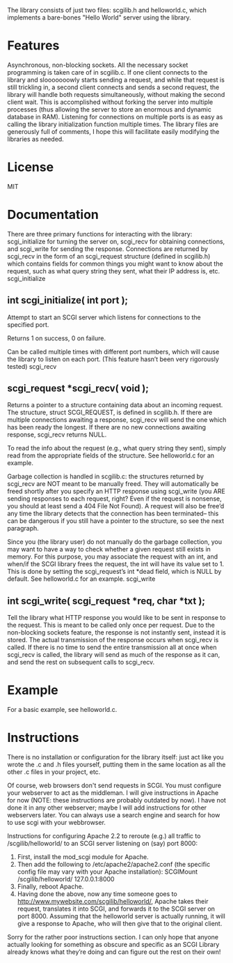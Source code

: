 The library consists of just two files: scgilib.h and helloworld.c, which implements a bare-bones "Hello World" server using the library.

# Features

Asynchronous, non-blocking sockets. All the necessary socket programming is taken care of in scgilib.c. If one client connects to the library and slooooooowly starts sending a request, and while that request is still trickling in, a second client connects and sends a second request, the library will handle both requests simultaneously, without making the second client wait. This is accomplished without forking the server into multiple processes (thus allowing the server to store an enormous and dynamic database in RAM).
Listening for connections on multiple ports is as easy as calling the library initialization function multiple times.
The library files are generously full of comments, I hope this will facilitate easily modifying the libraries as needed.

# License

MIT

# Documentation

There are three primary functions for interacting with the library: scgi_initialize for turning the server on, scgi_recv for obtaining connections, and scgi_write for sending the response. Connections are returned by scgi_recv in the form of an scgi_request structure (defined in scgilib.h) which contains fields for common things you might want to know about the request, such as what query string they sent, what their IP address is, etc.
scgi_initialize

## int scgi_initialize( int port );

Attempt to start an SCGI server which listens for connections to the specified port.

Returns 1 on success, 0 on failure.

Can be called multiple times with different port numbers, which will cause the library to listen on each port. (This feature hasn’t been very rigorously tested)
scgi_recv

## scgi_request *scgi_recv( void );

Returns a pointer to a structure containing data about an incoming request. The structure, struct SCGI_REQUEST, is defined in scgilib.h. If there are multiple connections awaiting a response, scgi_recv will send the one which has been ready the longest. If there are no new connections awaiting response, scgi_recv returns NULL.

To read the info about the request (e.g., what query string they sent), simply read from the appropriate fields of the structure. See helloworld.c for an example.

Garbage collection is handled in scgilib.c: the structures returned by scgi_recv are NOT meant to be manually freed. They will automatically be freed shortly after you specify an HTTP response using scgi_write (you ARE sending responses to each request, right? Even if the request is nonsense, you should at least send a 404 File Not Found). A request will also be free’d any time the library detects that the connection has been terminated– this can be dangerous if you still have a pointer to the structure, so see the next paragraph.

Since you (the library user) do not manually do the garbage collection, you may want to have a way to check whether a given request still exists in memory. For this purpose, you may associate the request with an int, and when/if the SCGI library frees the request, the int will have its value set to 1. This is done by setting the scgi_request’s int *dead field, which is NULL by default. See helloworld.c for an example.
scgi_write

## int scgi_write( scgi_request *req, char *txt );

Tell the library what HTTP response you would like to be sent in response to the request. This is meant to be called only once per request. Due to the non-blocking sockets feature, the response is not instantly sent, instead it is stored. The actual transmission of the response occurs when scgi_recv is called. If there is no time to send the entire transmission all at once when scgi_recv is called, the library will send as much of the response as it can, and send the rest on subsequent calls to scgi_recv.

# Example

For a basic example, see helloworld.c.

# Instructions

There is no installation or configuration for the library itself: just act like you wrote the .c and .h files yourself, putting them in the same location as all the other .c files in your project, etc.

Of course, web browsers don't send requests in SCGI. You must configure your webserver to act as the middleman. I will give instructions in Apache for now (NOTE: these instructions are probably outdated by now). I have not done it in any other webserver; maybe I will add instructions for other webservers later. You can always use a search engine and search for how to use scgi with your webbrowser.

Instructions for configuring Apache 2.2 to reroute (e.g.) all traffic to /scgilib/helloworld/ to an SCGI server listening on (say) port 8000:

1. First, install the mod_scgi module for Apache.
2. Then add the following to /etc/apache2/apache2.conf (the specific config file may vary with your Apache installation): SCGIMount /scgilib/helloworld/ 127.0.0.1:8000
3. Finally, reboot Apache.
4. Having done the above, now any time someone goes to http://www.mywebsite.com/scgilib/helloworld/, Apache takes their request, translates it into SCGI, and forwards it to the SCGI server on port 8000. Assuming that the helloworld server is actually running, it will give a response to Apache, who will then give that to the original client.

Sorry for the rather poor instructions section. I can only hope that anyone actually looking for something as obscure and specific as an SCGI Library already knows what they’re doing and can figure out the rest on their own!
